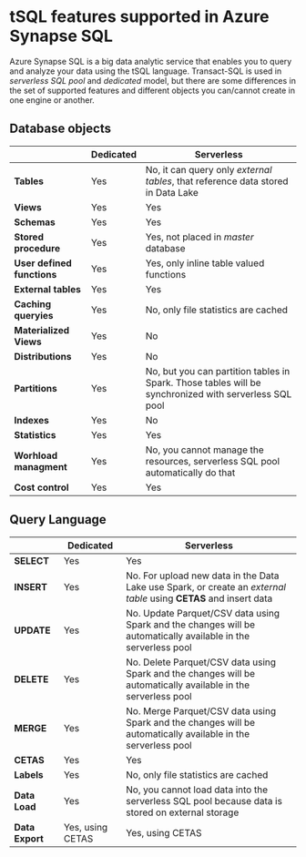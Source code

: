 # tSQL features supported in Azure Synapse SQL
Azure Synapse SQL is a big data analytic service that enables you to query and analyze your data using the tSQL language.
Transact-SQL is used in *serverless SQL pool* and *dedicated* model, but there are some differences in the set of supported features and different objects you can/cannot create in one engine or another.

## Database objects

|   | Dedicated | Serverless |
| --- | --- | --- |
| **Tables** | Yes | No, it can query only *external tables*, that reference data stored in Data Lake |
| **Views** | Yes | Yes |
| **Schemas** | Yes | Yes |
| **Stored procedure** | Yes | Yes, not placed in *master* database |
| **User defined functions** | Yes | Yes, only inline table valued functions |
| **External tables** | Yes | Yes |
| **Caching queryies** | Yes | No, only file statistics are cached |
| **Materialized Views** | Yes | No |
| **Distributions** | Yes | No |
| **Partitions** | Yes | No, but you can partition tables in Spark. Those tables will be synchronized with serverless SQL pool |
| **Indexes** | Yes | No |
| **Statistics** | Yes | Yes |
| **Worhload managment** | Yes | No, you cannot manage the resources, serverless SQL pool automatically do that |
| **Cost control** | Yes | Yes |

## Query Language

|   | Dedicated | Serverless |
| --- | --- | --- |
| **SELECT** | Yes | Yes |
| **INSERT** | Yes | No. For upload new data in the Data Lake use Spark, or create an *external table* using **CETAS** and insert data |
| **UPDATE** | Yes | No. Update Parquet/CSV data using Spark and the changes will be automatically available in the serverless pool |
| **DELETE** | Yes | No. Delete Parquet/CSV data using Spark and the changes will be automatically available in the serverless pool |
| **MERGE** | Yes | No. Merge Parquet/CSV data using Spark and the changes will be automatically available in the serverless pool |
| **CETAS** | Yes | Yes |
| **Labels** | Yes | No, only file statistics are cached |
| **Data Load** | Yes | No, you cannot load data into the serverless SQL pool because data is stored on external storage |
| **Data Export** | Yes, using CETAS | Yes, using CETAS |
















